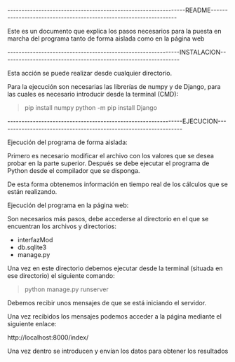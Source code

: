 ---------------------------------------------------------------README------------------------------------------------------------------

Este es un documento que explica los pasos necesarios para la puesta en marcha del programa tanto de forma aislada como en la página web

-------------------------------------------------------------INSTALACION---------------------------------------------------------------

Esta acción se puede realizar desde cualquier directorio.

Para la ejecución son necesarias las librerías de numpy y de Django, para las cuales es necesario introducir desde la terminal (CMD):

> pip install numpy
> python -m pip install Django


--------------------------------------------------------------EJECUCION-----------------------------------------------------------------

Ejecución del programa de forma aislada:

Primero es necesario modificar el archivo con los valores que se desea probar en la parte superior.
Después se debe ejecutar el programa de Python desde el compilador que se disponga.

De esta forma obtenemos información en tiempo real de los cálculos que se están realizando.

Ejecución del programa en la página web:

Son necesarios más pasos, debe accederse al directorio en el que se encuentran los archivos y directorios:

- interfazMod
- db.sqlite3
- manage.py

Una vez en este directorio debemos ejecutar desde la terminal (situada en ese directorio) el siguiente comando:

> python manage.py runserver

Debemos recibir unos mensajes de que se está iniciando el servidor.

Una vez recibidos los mensajes podemos acceder a la página mediante el siguiente enlace:

http://localhost:8000/index/

Una vez dentro se introducen y envían los datos para obtener los resultados